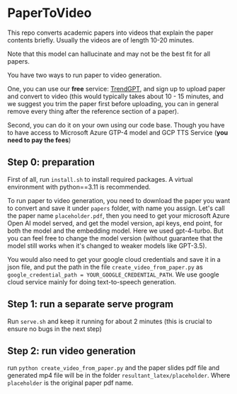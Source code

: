 # PaperToVideo

This repo converts academic papers into videos that explain the paper contents briefly. Usually the videos are of length 10-20 minutes.

Note that this model can hallucinate and may not be the best fit for all papers. 


You have two ways to run paper to video generation. 

One, you can use our **free** service: [TrendGPT](https://www.trendgpt.site/), and sign up to upload paper and convert to video (this would typically takes about 10 - 15 minutes, and we suggest you trim the paper first before uploading, you can in general remove every thing after the reference section of a paper). 

Second, you can do it on your own using our code base. Though you have to have access to Microsoft Azure GTP-4 model and GCP TTS Service (**you need to pay the fees**)

## Step 0: preparation

First of all, run `install.sh` to install required packages. A virtual environment with python==3.11 is recommended. 

To run paper to video generation, you need to download the paper you want to convert and save it under `papers` folder, with name you assign. Let's call the paper name `placeholder.pdf`,
then you need to get your microsoft Azure Open AI model served, and get the model version, api keys, end point, for both the model and the embedding model. Here we used gpt-4-turbo. But you can feel free to change the model version (without guarantee that the model still works when it's changed to weaker models like GPT-3.5).

You would also need to get your google cloud credentials and save it in a json file, and put the path in the file `create_video_from_paper.py` as `google_credential_path = YOUR_GOOGLE_CREDENTIAL_PATH`. We use google cloud service mainly for doing text-to-speech generation.

## Step 1: run a separate serve program

Run `serve.sh` and keep it running for about 2 minutes (this is crucial to ensure no bugs in the next step)

## Step 2: run video generation

run `python create_video_from_paper.py` and the paper slides pdf file and generated mp4 file will be in the folder `resultant_latex/placeholder`. Where `placeholder` is the original paper pdf name. 



